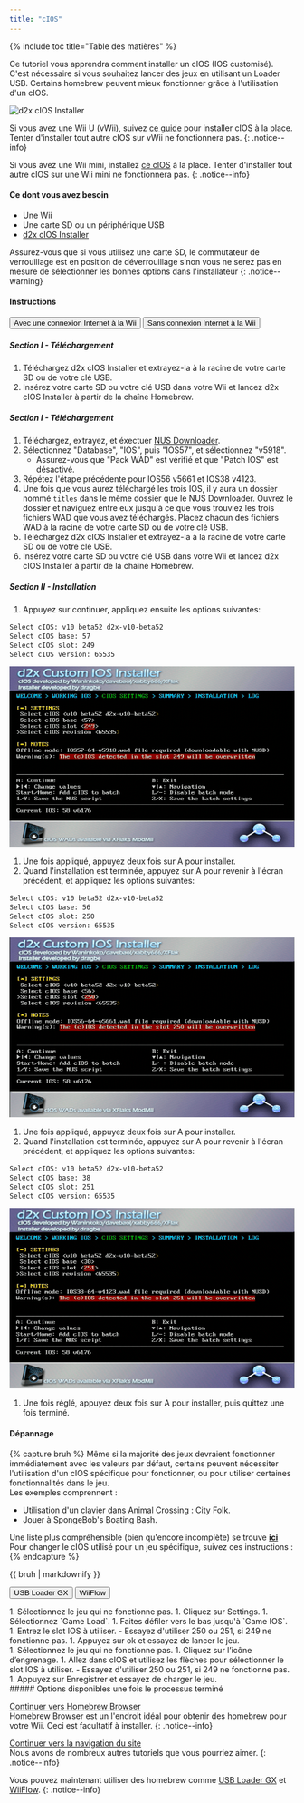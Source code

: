 ```yaml
---
title: "cIOS"
---
```


{% include toc title="Table des matières" %}

Ce tutoriel vous apprendra comment installer un cIOS (IOS customisé). C'est nécessaire si vous souhaitez lancer des jeux en utilisant un Loader USB. Certains homebrew peuvent mieux fonctionner grâce à l'utilisation d'un cIOS.

![d2x cIOS Installer](/images/cios/cIOS.png)

Si vous avez une Wii U (vWii), suivez [ce guide](https://wiiu.hacks.guide/#/vwii-modding) pour installer cIOS à la place. Tenter d'installer tout autre cIOS sur vWii ne fonctionnera pas.
{: .notice--info}

Si vous avez une Wii mini, installez [ce cIOS](cios-mini) à la place. Tenter d'installer tout autre cIOS sur une Wii mini ne fonctionnera pas.
{: .notice--info}

#### Ce dont vous avez besoin

- Une Wii
- Une carte SD ou un périphérique USB
- [d2x cIOS Installer](https://hbb1.oscwii.org/hbb/d2x-cios-installer/d2x-cios-installer.zip)

Assurez-vous que si vous utilisez une carte SD, le commutateur de verrouillage est en position de déverrouillage sinon vous ne serez pas en mesure de sélectionner les bonnes options dans l'installateur
{: .notice--warning}

#### Instructions

<button class="tablinks btn btn--large btn--primary" id="defaultOpen" onclick="openTab(event, 'with-connection')">Avec une connexion Internet à la Wii</button>
<button class="tablinks btn btn--large btn--info" onclick="openTab(event, 'without-connection')">Sans connexion Internet à la Wii</button>

<div id="with-connection" class="blanktabcontent" markdown="1">

##### Section I - Téléchargement

1. Téléchargez d2x cIOS Installer et extrayez-la à la racine de votre carte SD ou de votre clé USB.
1. Insérez votre carte SD ou votre clé USB dans votre Wii et lancez d2x cIOS Installer à partir de la chaîne Homebrew.
</div>
<div id="without-connection" class="blanktabcontent" markdown="1">

##### Section I - Téléchargement

1. Téléchargez, extrayez, et éxectuer [NUS Downloader](https://github.com/WiiDatabase/nusdownloader/releases/latest/download/NUSD-Mod-NUS-Fix.zip).
1. Sélectionnez "Database", "IOS", puis "IOS57", et sélectionnez "v5918".
   - Assurez-vous que "Pack WAD" est vérifié et que "Patch IOS" est désactivé.
1. Répétez l'étape précédente pour IOS56 v5661 et IOS38 v4123.
1. Une fois que vous aurez téléchargé les trois IOS, il y aura un dossier nommé `titles` dans le même dossier que le NUS Downloader. Ouvrez le dossier et naviguez entre eux jusqu'à ce que vous trouviez les trois fichiers WAD que vous avez téléchargés. Placez chacun des fichiers WAD à la racine de votre carte SD ou de votre clé USB.
1. Téléchargez d2x cIOS Installer et extrayez-la à la racine de votre carte SD ou de votre clé USB.
1. Insérez votre carte SD ou votre clé USB dans votre Wii et lancez d2x cIOS Installer à partir de la chaîne Homebrew.
</div>

##### Section II - Installation

1. Appuyez sur continuer, appliquez ensuite les options suivantes:

```
Select cIOS: v10 beta52 d2x-v10-beta52
Select cIOS base: 57
Select cIOS slot: 249
Select cIOS version: 65535
```

![Installer cIOS 249](/images/cios/Install249.png)

1. Une fois appliqué, appuyez deux fois sur A pour installer.
1. Quand l'installation est terminée, appuyez sur A pour revenir à l'écran précédent, et appliquez les options suivantes:

```
Select cIOS: v10 beta52 d2x-v10-beta52
Select cIOS base: 56
Select cIOS slot: 250
Select cIOS version: 65535
```

![Installer cIOS 250](/images/cios/Install250.png)

1. Une fois appliqué, appuyez deux fois sur A pour installer.
1. Quand l'installation est terminée, appuyez sur A pour revenir à l'écran précédent, et appliquez les options suivantes:

```
Select cIOS: v10 beta52 d2x-v10-beta52
Select cIOS base: 38
Select cIOS slot: 251
Select cIOS version: 65535
```

![Installer cIOS 251](/images/cios/Install251.png)

1. Une fois réglé, appuyez deux fois sur A pour installer, puis quittez une fois terminé.

#### Dépannage

{% capture bruh %}
Même si la majorité des jeux devraient fonctionner immédiatement avec les valeurs par défaut, certains peuvent nécessiter l'utilisation d'un cIOS spécifique pour fonctionner, ou pour utiliser certaines fonctionnalités dans le jeu.<br> Les exemples comprennent :

- Utilisation d'un clavier dans Animal Crossing : City Folk.
- Jouer à SpongeBob's Boating Bash.

Une liste plus compréhensible (bien qu'encore incomplète) se trouve [**ici**](https://wiki.gbatemp.net/wiki/Wii_cIOS_base_Compatibility_List)<br> Pour changer le cIOS utilisé pour un jeu spécifique, suivez ces instructions :
{% endcapture %}

<div class="notice--warning">{{ bruh | markdownify }}</div>

<button class="tablinks btn btn--large btn--primary" id="defaultOpen" onclick="openTab(event, 'usbloadergx')">USB Loader GX</button>
<button class="tablinks btn btn--large btn--info" onclick="openTab(event, 'wiiflow')">WiiFlow</button>

<div id="usbloadergx" class="blanktabcontent" markdown="1">
1. Sélectionnez le jeu qui ne fonctionne pas.
1. Cliquez sur Settings.
1. Sélectionnez `Game Load`.
1. Faites défiler vers le bas jusqu'à `Game IOS`.
1. Entrez le slot IOS à utiliser.
    - Essayez d'utiliser 250 ou 251, si 249 ne fonctionne pas.
1. Appuyez sur ok et essayez de lancer le jeu.
</div>
<div id="wiiflow" class="blanktabcontent" markdown="1">
1. Sélectionnez le jeu qui ne fonctionne pas.
1. Cliquez sur l’icône d’engrenage.
1. Allez dans cIOS et utilisez les flèches pour sélectionner le slot IOS à utiliser.
    - Essayez d'utiliser 250 ou 251, si 249 ne fonctionne pas.
1. Appuyez sur Enregistrer et essayez de charger le jeu.
</div>
##### Options disponibles une fois le processus terminé

[Continuer vers Homebrew Browser](hbb)<br> Homebrew Browser est un l'endroit idéal pour obtenir des homebrew pour votre Wii. Ceci est facultatif à installer.
{: .notice--info}

[Continuer vers la navigation du site](site-navigation)<br> Nous avons de nombreux autres tutoriels que vous pourriez aimer.
{: .notice--info}

Vous pouvez maintenant utiliser des homebrew comme [USB Loader GX](usbloadergx) et [WiiFlow](wiiflow).
{: .notice--info}

<script>
    let tabcontent = document.getElementsByClassName("blanktabcontent");
    let tablinks = document.getElementsByClassName("tablinks");

    function openTab(evt, tabName) {
        let element;

        for (element of tabcontent) {
            element.style.display = "none";
        }

        for (element of tablinks) {
            element.className = element.className.replace("btn--primary", "btn--info");
            if (!element.className.includes('btn--info'))
                element.className += " btn--info";
        }

        document.getElementById(tabName).style.display = "block";
        evt.currentTarget.className = evt.currentTarget.className.replace("btn--info", "btn--primary");
    }

    // Get the element with id="defaultOpen" and click on it
    document.getElementById("defaultOpen").click();
</script>
